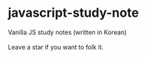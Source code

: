 # javascript-study-note

Vanilla JS study notes (written in Korean)
<br><br>
Leave a star if you want to folk it.
